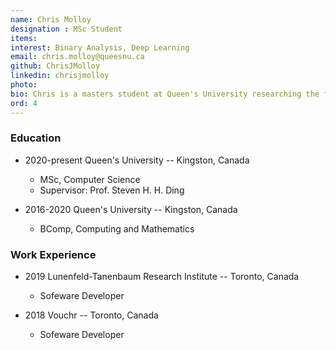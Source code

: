 ```yaml
---
name: Chris Molloy
designation : MSc Student
items:
interest: Binary Analysis, Deep Learning
email: chris.molloy@queesnu.ca
github: ChrisJMolloy
linkedin: chrisjmolloy
photo:  
bio: Chris is a masters student at Queen's University researching the field of malware binary analysis. 
ord: 4
---
```


### Education
- 2020-present Queen's University -- Kingston, Canada
  - MSc, Computer Science
  - Supervisor: Prof. Steven H. H. Ding

- 2016-2020 Queen's University -- Kingston, Canada
  - BComp, Computing and Mathematics


### Work Experience
- 2019 Lunenfeld-Tanenbaum Research Institute -- Toronto, Canada
  - Sofeware Developer

- 2018 Vouchr -- Toronto, Canada
  - Sofeware Developer

